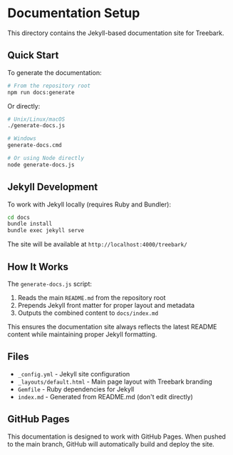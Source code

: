 # Documentation Setup

This directory contains the Jekyll-based documentation site for Treebark.

## Quick Start

To generate the documentation:

```bash
# From the repository root
npm run docs:generate
```

Or directly:
```bash
# Unix/Linux/macOS
./generate-docs.js

# Windows
generate-docs.cmd

# Or using Node directly
node generate-docs.js
```

## Jekyll Development

To work with Jekyll locally (requires Ruby and Bundler):

```bash
cd docs
bundle install
bundle exec jekyll serve
```

The site will be available at `http://localhost:4000/treebark/`

## How It Works

The `generate-docs.js` script:

1. Reads the main `README.md` from the repository root
2. Prepends Jekyll front matter for proper layout and metadata
3. Outputs the combined content to `docs/index.md`

This ensures the documentation site always reflects the latest README content while maintaining proper Jekyll formatting.

## Files

- `_config.yml` - Jekyll site configuration
- `_layouts/default.html` - Main page layout with Treebark branding
- `Gemfile` - Ruby dependencies for Jekyll
- `index.md` - Generated from README.md (don't edit directly)

## GitHub Pages

This documentation is designed to work with GitHub Pages. When pushed to the main branch, GitHub will automatically build and deploy the site.
